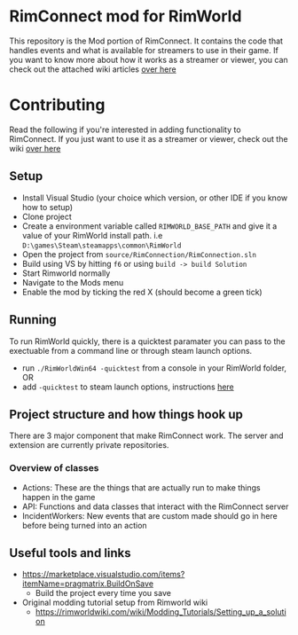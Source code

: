 # RimConnect mod for RimWorld

This repository is the Mod portion of RimConnect. It contains the code that handles events and what is available for streamers to use in their game. If you want to know more about how it works as a streamer or viewer, you can check out the attached wiki articles [over here](https://github.com/Better-Scenes/RimConnect-mod/wiki)

# Contributing

Read the following if you're interested in adding functionality to RimConnect. If you just want to use it as a streamer or viewer, check out the wiki [over here](https://github.com/Better-Scenes/RimConnect-mod/wiki)

## Setup

- Install Visual Studio (your choice which version, or other IDE if you know how to setup)
- Clone project
- Create a environment variable called `RIMWORLD_BASE_PATH` and give it a value of your RimWorld install path. i.e `D:\games\Steam\steamapps\common\RimWorld`
- Open the project from `source/RimConnection/RimConnection.sln`
- Build using VS by hitting `f6` or using `build -> build Solution`
- Start Rimworld normally
- Navigate to the Mods menu
- Enable the mod by ticking the red X (should become a green tick)

## Running

To run RimWorld quickly, there is a quicktest paramater you can pass to the exectuable from a command line or through steam launch options.

- run `./RimWorldWin64 -quicktest` from a console in your RimWorld folder, OR
- add `-quicktest` to steam launch options, instructions [here](https://support.steampowered.com/kb_article.php?ref=1040-JWMT-2947)

## Project structure and how things hook up

There are 3 major component that make RimConnect work. The server and extension are currently private repositories.

### Overview of classes

- Actions: These are the things that are actually run to make things happen in the game
- API: Functions and data classes that interact with the RimConnect server
- IncidentWorkers: New events that are custom made should go in here before being turned into an action


## Useful tools and links

- https://marketplace.visualstudio.com/items?itemName=pragmatrix.BuildOnSave
  - Build the project every time you save
- Original modding tutorial setup from Rimworld wiki
  - https://rimworldwiki.com/wiki/Modding_Tutorials/Setting_up_a_solution
